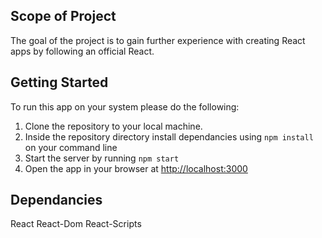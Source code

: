 ## Scope of Project

The goal of the project is to gain further experience with creating React apps by following an official React.

## Getting Started

To run this app on your system please do the following:

1. Clone the repository to your local machine.
2. Inside the repository directory install dependancies using `npm install` on your command line
3. Start the server by running `npm start`
4. Open the app in your browser at [http://localhost:3000](http://localhost:3000)

## Dependancies

React
React-Dom
React-Scripts